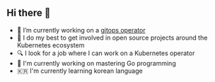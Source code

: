 ## Hi there 👋


- 🔭 I’m currently working on a [gitops operator](https://github.com/syngit-org/syngit)
- 🚀 I do my best to get involved in open source projects around the Kubernetes ecosystem
- 🔍 I look for a job where I can work on a Kubernetes operator
- 🌱 I'm currently working on mastering Go programming
- 🇰🇷 I'm currently learning korean language
